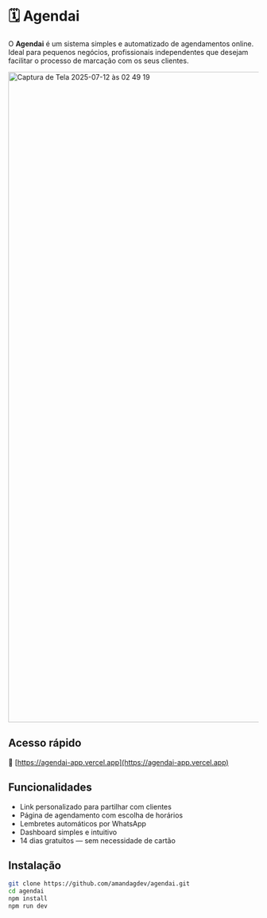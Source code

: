 # 🗓️ Agendai

O **Agendai** é um sistema simples e automatizado de agendamentos online. Ideal para pequenos negócios, profissionais independentes que desejam facilitar o processo de marcação com os seus clientes.

<img width="2976" height="1306" alt="Captura de Tela 2025-07-12 às 02 49 19" src="https://github.com/user-attachments/assets/23524440-fa09-4b1e-8070-a012098b564e" />

## Acesso rápido

🔗 [https://agendai-app.vercel.app](https://agendai-app.vercel.app)


## Funcionalidades

-  Link personalizado para partilhar com clientes
-  Página de agendamento com escolha de horários
-  Lembretes automáticos por WhatsApp
-  Dashboard simples e intuitivo
-  14 dias gratuitos — sem necessidade de cartão


## Instalação

```bash
git clone https://github.com/amandagdev/agendai.git
cd agendai
npm install
npm run dev
